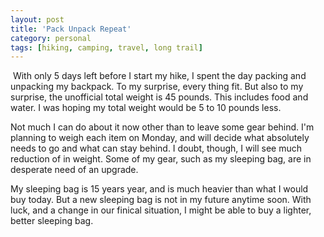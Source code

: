 ```yaml
---
layout: post
title: 'Pack Unpack Repeat'
category: personal
tags: [hiking, camping, travel, long trail]
---
```


[<img src="http://photos.thecave.com/Random/Long-Trail-Thru-Hike-Prep-2012/Packing-Practice/i-9cwLz2t/0/Th/IMG0180-Th.jpg" alt="" border="0" class="alignleft" />](http://photos.thecave.com/Random/Long-Trail-Thru-Hike-Prep-2012/Packing-Practice/24840367_jkVX9C) With only 5 days left before I start my hike, I spent the day packing and unpacking my backpack. To my surprise, every thing fit. But also to my surprise, the unofficial total weight is 45 pounds. This includes food and water. I was hoping my total weight would be 5 to 10 pounds less.

Not much I can do about it now other than to leave some gear behind. I'm planning to weigh each item on Monday, and will decide what absolutely needs to go and what can stay behind. I doubt, though, I will see much reduction of in weight. Some of my gear, such as my sleeping bag, are in desperate need of an upgrade.

My sleeping bag is 15 years year, and is much heavier than what I would buy today. But a new sleeping bag is not in my future anytime soon. With luck, and a change in our finical situation, I might be able to buy a lighter, better sleeping bag.
